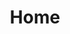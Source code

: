 ---
layout: page
title: Home
sections:
  - type: hero
    title: AMSAT Canada
    subtitle: Amateur Radio Satellite and Systems Canada - Promoting, Developing, and Supporting Amateur Satellite in Space
    image: assets/images/logo-black.svg
    image_alt: Radio Tower Icon
  - type: featured_cards
    cards:
      - title: "AMSAT-CA"
        description: "Learn about AMSAT Canada and our mission."
        image: /assets/media/AMSAT-CA_Logo-Final-01.png
        image_alt: "AMSAT-CA Logo"
        url: /about
        cta_text: "About Us"
        media_type: image
      - title: What's New?
        description: See the latest updates from AMSAT Canada.
        image: /assets/media/20250410.jpg
        image_alt: "2025 AMSAT-CA Update"
        url: /updates
        cta_text: "Updates"
        media_type: image
      - title: Get Involved
        description: Connect with other amateur radio enthusiasts
        image: /assets/media/va7usd one.jpg
        image_alt: "Get Involved"
        url: /get-involved
        cta_text: "Join Us"
        media_type: image
---